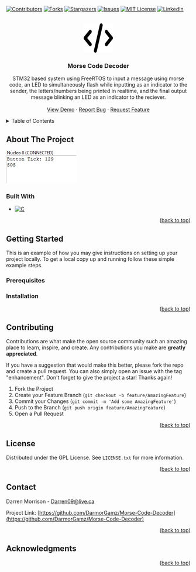<!-- Improved compatibility of back to top link: See: https://github.com/othneildrew/Best-README-Template/pull/73 -->
<a name="readme-top"></a>

[![Contributors][contributors-shield]][contributors-url]
[![Forks][forks-shield]][forks-url]
[![Stargazers][stars-shield]][stars-url]
[![Issues][issues-shield]][issues-url]
[![MIT License][license-shield]][license-url]
[![LinkedIn][linkedin-shield]][linkedin-url]



<!-- PROJECT LOGO -->
<br />
<div align="center">
  <a href="https://github.com/DarmorGamz/Morse-Code-Decoder">
    <img src="images/icon.png" alt="Logo" width="80" height="80">
  </a>

<h3 align="center">Morse Code Decoder</h3>

  <p align="center">
    STM32 based system using FreeRTOS to input a message using morse code, an LED to simultaneously flash while inputting as an indicator to the sender, the letters/numbers being printed in realtime, and the final output message blinking an LED as an indicator to the reciever.
    <br />
    <br />
    <a href="https://github.com/DarmorGamz/Morse-Code-Decoder">View Demo</a>
    ·
    <a href="https://github.com/DarmorGamz/Morse-Code-Decoder/issues">Report Bug</a>
    ·
    <a href="https://github.com/DarmorGamz/Morse-Code-Decoder/issues">Request Feature</a>
  </p>
</div>



<!-- TABLE OF CONTENTS -->
<details>
  <summary>Table of Contents</summary>
  <ol>
    <li>
      <a href="#about-the-project">About The Project</a>
      <ul>
        <li><a href="#built-with">Built With</a></li>
      </ul>
    </li>
    <li>
      <a href="#getting-started">Getting Started</a>
      <ul>
        <li><a href="#prerequisites">Prerequisites</a></li>
        <li><a href="#installation">Installation</a></li>
      </ul>
    </li>
    <li><a href="#contributing">Contributing</a></li>
    <li><a href="#license">License</a></li>
    <li><a href="#contact">Contact</a></li>
    <li><a href="#acknowledgments">Acknowledgments</a></li>
  </ol>
</details>



<!-- ABOUT THE PROJECT -->
## About The Project

[![Product Name Screen Shot][product-screenshot]](https://example.com)



### Built With

* [![C][C.com]][C-url]


<p align="right">(<a href="#readme-top">back to top</a>)</p>



<!-- GETTING STARTED -->
## Getting Started

This is an example of how you may give instructions on setting up your project locally.
To get a local copy up and running follow these simple example steps.

### Prerequisites

### Installation

<p align="right">(<a href="#readme-top">back to top</a>)</p>

<!-- CONTRIBUTING -->
## Contributing

Contributions are what make the open source community such an amazing place to learn, inspire, and create. Any contributions you make are **greatly appreciated**.

If you have a suggestion that would make this better, please fork the repo and create a pull request. You can also simply open an issue with the tag "enhancement".
Don't forget to give the project a star! Thanks again!

1. Fork the Project
2. Create your Feature Branch (`git checkout -b feature/AmazingFeature`)
3. Commit your Changes (`git commit -m 'Add some AmazingFeature'`)
4. Push to the Branch (`git push origin feature/AmazingFeature`)
5. Open a Pull Request

<p align="right">(<a href="#readme-top">back to top</a>)</p>



<!-- LICENSE -->
## License

Distributed under the GPL License. See `LICENSE.txt` for more information.

<p align="right">(<a href="#readme-top">back to top</a>)</p>



<!-- CONTACT -->
## Contact

Darren Morrison - Darren09@live.ca

Project Link: [https://github.com/DarmorGamz/Morse-Code-Decoder](https://github.com/DarmorGamz/Morse-Code-Decoder)

<p align="right">(<a href="#readme-top">back to top</a>)</p>



<!-- ACKNOWLEDGMENTS -->
## Acknowledgments

<p align="right">(<a href="#readme-top">back to top</a>)</p>



<!-- MARKDOWN LINKS & IMAGES -->
<!-- https://www.markdownguide.org/basic-syntax/#reference-style-links -->
[contributors-shield]: https://img.shields.io/github/contributors/DarmorGamz/Morse-Code-Decoder.svg?style=for-the-badge
[contributors-url]: https://github.com/DarmorGamz/Morse-Code-Decoder/graphs/contributors
[forks-shield]: https://img.shields.io/github/forks/DarmorGamz/Morse-Code-Decoder.svg?style=for-the-badge
[forks-url]: https://github.com/DarmorGamz/Morse-Code-Decoder/network/members
[stars-shield]: https://img.shields.io/github/stars/DarmorGamz/Morse-Code-Decoder.svg?style=for-the-badge
[stars-url]: https://github.com/DarmorGamz/Morse-Code-Decoder/stargazers
[issues-shield]: https://img.shields.io/github/issues/DarmorGamz/Morse-Code-Decoder.svg?style=for-the-badge
[issues-url]: https://github.com/DarmorGamz/Morse-Code-Decoder/issues
[license-shield]: https://img.shields.io/github/license/DarmorGamz/Morse-Code-Decoder.svg?style=for-the-badge
[license-url]: https://github.com/DarmorGamz/Morse-Code-Decoder/blob/master/LICENSE.txt
[linkedin-shield]: https://img.shields.io/badge/-LinkedIn-black.svg?style=for-the-badge&logo=linkedin&colorB=555
[linkedin-url]: https://linkedin.com/in/darren--morrison
[product-screenshot]: images/screenshot.png

[C.com]: https://img.shields.io/badge/c-%2300599C.svg?style=for-the-badge&logo=c&logoColor=white
[C-url]: https://www.cprogramming.com
